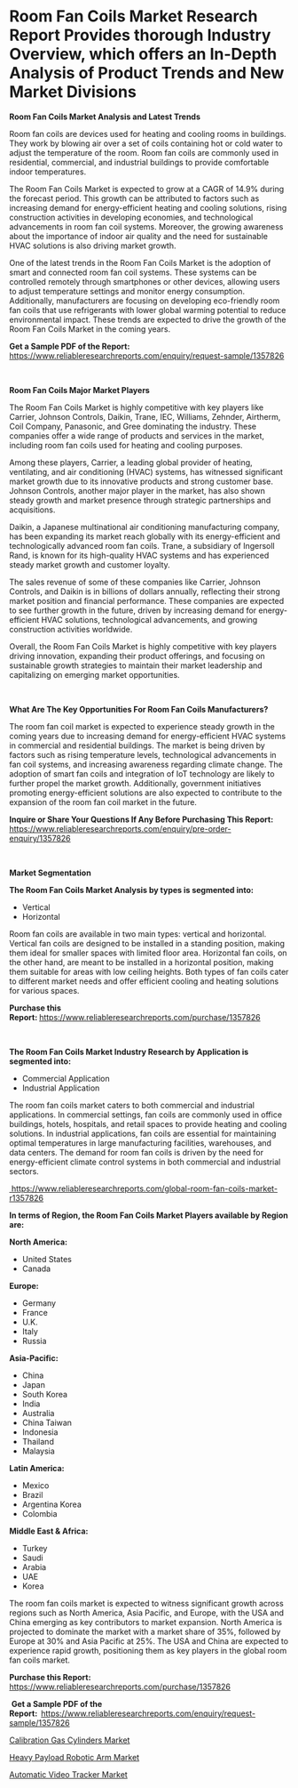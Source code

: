 <p><h1>Room Fan Coils Market Research Report Provides thorough Industry Overview, which offers an In-Depth Analysis of Product Trends and New Market Divisions</h1></p><p><strong>Room Fan Coils Market Analysis and Latest Trends</strong></p>
<p><p>Room fan coils are devices used for heating and cooling rooms in buildings. They work by blowing air over a set of coils containing hot or cold water to adjust the temperature of the room. Room fan coils are commonly used in residential, commercial, and industrial buildings to provide comfortable indoor temperatures.</p><p>The Room Fan Coils Market is expected to grow at a CAGR of 14.9% during the forecast period. This growth can be attributed to factors such as increasing demand for energy-efficient heating and cooling solutions, rising construction activities in developing economies, and technological advancements in room fan coil systems. Moreover, the growing awareness about the importance of indoor air quality and the need for sustainable HVAC solutions is also driving market growth.</p><p>One of the latest trends in the Room Fan Coils Market is the adoption of smart and connected room fan coil systems. These systems can be controlled remotely through smartphones or other devices, allowing users to adjust temperature settings and monitor energy consumption. Additionally, manufacturers are focusing on developing eco-friendly room fan coils that use refrigerants with lower global warming potential to reduce environmental impact. These trends are expected to drive the growth of the Room Fan Coils Market in the coming years.</p></p>
<p><strong>Get a Sample PDF of the Report:&nbsp;</strong> <a href="https://www.reliableresearchreports.com/enquiry/request-sample/1357826">https://www.reliableresearchreports.com/enquiry/request-sample/1357826</a></p>
<p>&nbsp;</p>
<p><strong>Room Fan Coils Major Market Players</strong></p>
<p><p>The Room Fan Coils Market is highly competitive with key players like Carrier, Johnson Controls, Daikin, Trane, IEC, Williams, Zehnder, Airtherm, Coil Company, Panasonic, and Gree dominating the industry. These companies offer a wide range of products and services in the market, including room fan coils used for heating and cooling purposes.</p><p>Among these players, Carrier, a leading global provider of heating, ventilating, and air conditioning (HVAC) systems, has witnessed significant market growth due to its innovative products and strong customer base. Johnson Controls, another major player in the market, has also shown steady growth and market presence through strategic partnerships and acquisitions.</p><p>Daikin, a Japanese multinational air conditioning manufacturing company, has been expanding its market reach globally with its energy-efficient and technologically advanced room fan coils. Trane, a subsidiary of Ingersoll Rand, is known for its high-quality HVAC systems and has experienced steady market growth and customer loyalty.</p><p>The sales revenue of some of these companies like Carrier, Johnson Controls, and Daikin is in billions of dollars annually, reflecting their strong market position and financial performance. These companies are expected to see further growth in the future, driven by increasing demand for energy-efficient HVAC solutions, technological advancements, and growing construction activities worldwide.</p><p>Overall, the Room Fan Coils Market is highly competitive with key players driving innovation, expanding their product offerings, and focusing on sustainable growth strategies to maintain their market leadership and capitalizing on emerging market opportunities.</p></p>
<p>&nbsp;</p>
<p><strong>What Are The Key Opportunities For Room Fan Coils Manufacturers?</strong></p>
<p><p>The room fan coil market is expected to experience steady growth in the coming years due to increasing demand for energy-efficient HVAC systems in commercial and residential buildings. The market is being driven by factors such as rising temperature levels, technological advancements in fan coil systems, and increasing awareness regarding climate change. The adoption of smart fan coils and integration of IoT technology are likely to further propel the market growth. Additionally, government initiatives promoting energy-efficient solutions are also expected to contribute to the expansion of the room fan coil market in the future.</p></p>
<p><strong>Inquire or Share Your Questions If Any Before Purchasing This Report:</strong> <a href="https://www.reliableresearchreports.com/enquiry/pre-order-enquiry/1357826">https://www.reliableresearchreports.com/enquiry/pre-order-enquiry/1357826</a></p>
<p>&nbsp;</p>
<p><strong>Market Segmentation</strong></p>
<p><strong>The Room Fan Coils Market Analysis by types is segmented into:</strong></p>
<p><ul><li>Vertical</li><li>Horizontal</li></ul></p>
<p><p>Room fan coils are available in two main types: vertical and horizontal. Vertical fan coils are designed to be installed in a standing position, making them ideal for smaller spaces with limited floor area. Horizontal fan coils, on the other hand, are meant to be installed in a horizontal position, making them suitable for areas with low ceiling heights. Both types of fan coils cater to different market needs and offer efficient cooling and heating solutions for various spaces.</p></p>
<p><strong>Purchase this Report:&nbsp;</strong><a href="https://www.reliableresearchreports.com/purchase/1357826">https://www.reliableresearchreports.com/purchase/1357826</a></p>
<p>&nbsp;</p>
<p><strong>The Room Fan Coils Market Industry Research by Application is segmented into:</strong></p>
<p><ul><li>Commercial Application</li><li>Industrial Application</li></ul></p>
<p><p>The room fan coils market caters to both commercial and industrial applications. In commercial settings, fan coils are commonly used in office buildings, hotels, hospitals, and retail spaces to provide heating and cooling solutions. In industrial applications, fan coils are essential for maintaining optimal temperatures in large manufacturing facilities, warehouses, and data centers. The demand for room fan coils is driven by the need for energy-efficient climate control systems in both commercial and industrial sectors.</p></p>
<p><a href="https://www.reliableresearchreports.com/global-room-fan-coils-market-r1357826">&nbsp;https://www.reliableresearchreports.com/global-room-fan-coils-market-r1357826</a></p>
<p><strong>In terms of Region, the Room Fan Coils Market Players available by Region are:</strong></p>
<p>
    <p> <strong> North America: </strong>
        <ul>
            <li>United States</li>
            <li>Canada</li>
        </ul>
        </p> 
    <p> <strong> Europe: </strong>
        <ul>
            <li>Germany</li>
            <li>France</li>
            <li>U.K.</li>
            <li>Italy</li>
            <li>Russia</li>
        </ul>
        </p> 
    <p> <strong> Asia-Pacific: </strong>
        <ul>
            <li>China</li>
            <li>Japan</li>
            <li>South Korea</li>
            <li>India</li>
            <li>Australia</li>
            <li>China Taiwan</li>
            <li>Indonesia</li>
            <li>Thailand</li>
            <li>Malaysia</li>
        </ul>
        </p> 
    <p> <strong> Latin America: </strong>
        <ul>
            <li>Mexico</li>
            <li>Brazil</li>
            <li>Argentina Korea</li>
            <li>Colombia</li>
        </ul>
        </p> 
    <p> <strong> Middle East & Africa: </strong>
        <ul>
            <li>Turkey</li>
            <li>Saudi</li>
            <li>Arabia</li>
            <li>UAE</li>
            <li>Korea</li>
        </ul>
    </p>
    </p>
<p><p>The room fan coils market is expected to witness significant growth across regions such as North America, Asia Pacific, and Europe, with the USA and China emerging as key contributors to market expansion. North America is projected to dominate the market with a market share of 35%, followed by Europe at 30% and Asia Pacific at 25%. The USA and China are expected to experience rapid growth, positioning them as key players in the global room fan coils market.</p></p>
<p><strong>Purchase this Report: </strong><a href="https://www.reliableresearchreports.com/purchase/1357826">https://www.reliableresearchreports.com/purchase/1357826</a></p>
<p>&nbsp;<strong>Get a Sample PDF of the Report:&nbsp;&nbsp;</strong><a href="https://www.reliableresearchreports.com/enquiry/request-sample/1357826">https://www.reliableresearchreports.com/enquiry/request-sample/1357826</a></p>
<p><strong></strong></p>
<p><p><a href="https://www.linkedin.com/pulse/calibration-gas-cylinders-market-size-cagr-trends-2024-2030-psoje?trackingId=eEJ9bd4GN0gWjaCO18ZxyQ%3D%3D">Calibration Gas Cylinders Market</a></p><p><a href="https://www.linkedin.com/pulse/heavy-payload-robotic-arm-market-outlook-industry-overview-px0me?trackingId=StKaT7CKZxZriDaW4jz54Q%3D%3D">Heavy Payload Robotic Arm Market</a></p><p><a href="https://www.linkedin.com/pulse/automatic-video-tracker-market-trends-forecast-competitive-gzhle?trackingId=Y3VWJp68icsO0whbFmMw9w%3D%3D">Automatic Video Tracker Market</a></p></p>